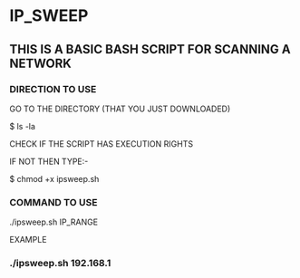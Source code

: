 # IP_SWEEP


## THIS IS A BASIC BASH SCRIPT FOR SCANNING A NETWORK ##

### DIRECTION TO USE ###
GO TO THE DIRECTORY (THAT YOU JUST DOWNLOADED)

$ ls -la

CHECK IF THE SCRIPT HAS EXECUTION RIGHTS

IF NOT THEN TYPE:-

$ chmod +x ipsweep.sh

### COMMAND TO USE ###
./ipsweep.sh IP_RANGE

EXAMPLE

### ./ipsweep.sh 192.168.1
